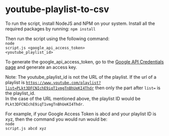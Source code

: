# youtube-playlist-to-csv

To run the script, install NodeJS and NPM on your system. Install all the required packages by running:
<code>npm install</code><br>

Then run the script using the following command:<br>
<code>node script.js <google_api_access_token> <youtube_playlist_id></code>

To generate the google_api_access_token, go to the <a href="https://console.cloud.google.com/apis/credentials">Google API Credentials page</a> and generate an access key.

  Note: The youtube_playlist_id is not the URL of the playlist. If the url of a playlist is <code>https://www.youtube.com/playlist?list=PLkt3DFCNIchE9iqT1vmgTnBhUeKI4Thdr</code> then only the part after <code>list=</code> is the playlist_id. <br>In the case of the URL mentioned above, the playlist ID would be <code>PLkt3DFCNIchE9iqT1vmgTnBhUeKI4Thdr</code>.
  
  For example, if your Google Access Token is abcd and your playlist ID is xyz, then the command you would run would be:<br>
  <code>node script.js abcd xyz</code>
